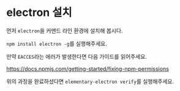 # electron 설치

먼저 `electron`을 커맨드 라인 환경에 설치해 봅시다.

`npm install electron -g`를 실행해주세요.

만약 `EACCES`라는 에러가 발생한다면 다음 가이드를 읽어주세요.

https://docs.npmjs.com/getting-started/fixing-npm-permissions

위의 과정을 완료하셨다면 `elementary-electron verify`를 실행해주세요.